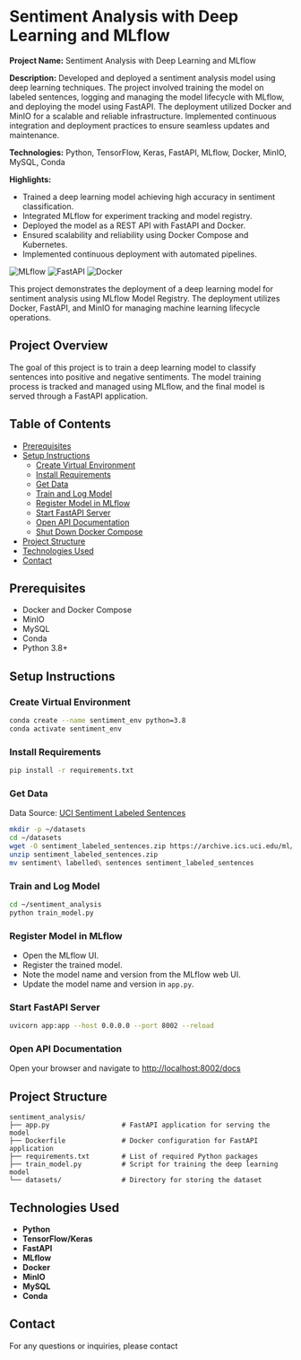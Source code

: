 
# Sentiment Analysis with Deep Learning and MLflow


**Project Name:** Sentiment Analysis with Deep Learning and MLflow

**Description:**
Developed and deployed a sentiment analysis model using deep learning techniques. The project involved training the model on labeled sentences, logging and managing the model lifecycle with MLflow, and deploying the model using FastAPI. The deployment utilized Docker and MinIO for a scalable and reliable infrastructure. Implemented continuous integration and deployment practices to ensure seamless updates and maintenance.

**Technologies:** Python, TensorFlow, Keras, FastAPI, MLflow, Docker, MinIO, MySQL, Conda

**Highlights:**
- Trained a deep learning model achieving high accuracy in sentiment classification.
- Integrated MLflow for experiment tracking and model registry.
- Deployed the model as a REST API with FastAPI and Docker.
- Ensured scalability and reliability using Docker Compose and Kubernetes.
- Implemented continuous deployment with automated pipelines.

![MLflow](https://img.shields.io/badge/MLflow-1.20.0-blue)
![FastAPI](https://img.shields.io/badge/FastAPI-0.68.1-green)
![Docker](https://img.shields.io/badge/Docker-20.10.7-blue)

This project demonstrates the deployment of a deep learning model for sentiment analysis using MLflow Model Registry. The deployment utilizes Docker, FastAPI, and MinIO for managing machine learning lifecycle operations.

## Project Overview

The goal of this project is to train a deep learning model to classify sentences into positive and negative sentiments. The model training process is tracked and managed using MLflow, and the final model is served through a FastAPI application.

## Table of Contents

- [Prerequisites](#prerequisites)
- [Setup Instructions](#setup-instructions)
  - [Create Virtual Environment](#create-virtual-environment)
  - [Install Requirements](#install-requirements)
  - [Get Data](#get-data)
  - [Train and Log Model](#train-and-log-model)
  - [Register Model in MLflow](#register-model-in-mlflow)
  - [Start FastAPI Server](#start-fastapi-server)
  - [Open API Documentation](#open-api-documentation)
  - [Shut Down Docker Compose](#shut-down-docker-compose)
- [Project Structure](#project-structure)
- [Technologies Used](#technologies-used)
- [Contact](#contact)

## Prerequisites

- Docker and Docker Compose
- MinIO
- MySQL
- Conda
- Python 3.8+

## Setup Instructions

### Create Virtual Environment

```sh
conda create --name sentiment_env python=3.8
conda activate sentiment_env
```

### Install Requirements

```sh
pip install -r requirements.txt
```

### Get Data

Data Source: [UCI Sentiment Labeled Sentences](https://archive.ics.uci.edu/ml/machine-learning-databases/00331/)

```sh
mkdir -p ~/datasets
cd ~/datasets
wget -O sentiment_labeled_sentences.zip https://archive.ics.uci.edu/ml/machine-learning-databases/00331/sentiment%20labelled%20sentences.zip
unzip sentiment_labeled_sentences.zip
mv sentiment\ labelled\ sentences sentiment_labeled_sentences
```

### Train and Log Model

```sh
cd ~/sentiment_analysis
python train_model.py
```

### Register Model in MLflow

- Open the MLflow UI.
- Register the trained model.
- Note the model name and version from the MLflow web UI.
- Update the model name and version in `app.py`.

### Start FastAPI Server

```sh
uvicorn app:app --host 0.0.0.0 --port 8002 --reload
```

### Open API Documentation

Open your browser and navigate to [http://localhost:8002/docs](http://localhost:8002/docs)

## Project Structure

```plaintext
sentiment_analysis/
├── app.py                  # FastAPI application for serving the model
├── Dockerfile              # Docker configuration for FastAPI application
├── requirements.txt        # List of required Python packages
├── train_model.py          # Script for training the deep learning model
└── datasets/               # Directory for storing the dataset
```

## Technologies Used

- **Python**
- **TensorFlow/Keras**
- **FastAPI**
- **MLflow**
- **Docker**
- **MinIO**
- **MySQL**
- **Conda**

## Contact

For any questions or inquiries, please contact 



